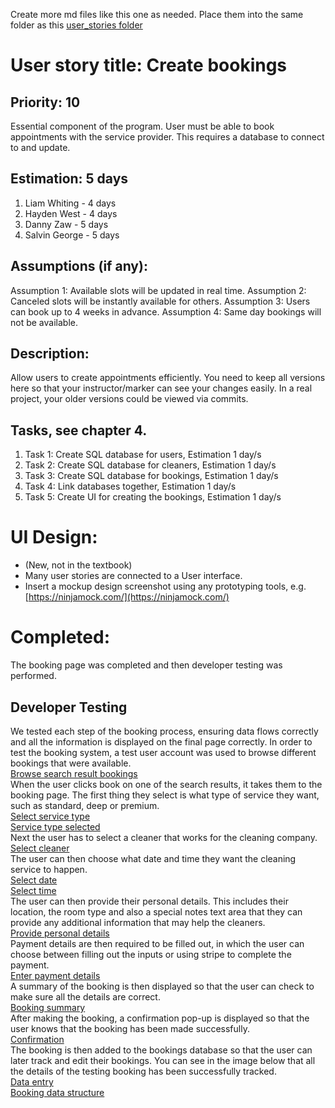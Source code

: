 Create more md files like this one as needed. Place them into the same folder 
as this [user_stories folder](./)

# User story title: Create bookings


## Priority: 10 
Essential component of the program. User must be able to book appointments with the service provider.
This requires a database to connect to and update.

## Estimation: 5 days

1. Liam Whiting - 4 days
2. Hayden West - 4 days
3. Danny Zaw - 5 days
4. Salvin George - 5 days

## Assumptions (if any):
Assumption 1: Available slots will be updated in real time. 
Assumption 2: Canceled slots will be instantly available for others.
Assumption 3: Users can book up to 4 weeks in advance.
Assumption 4: Same day bookings will not be available. 

## Description:
Allow users to create appointments efficiently.
You need to keep all versions here so that your instructor/marker can see your changes easily. 
In a real project, your older versions could be viewed via commits.


## Tasks, see chapter 4.

1. Task 1: Create SQL database for users, Estimation 1 day/s
2. Task 2: Create SQL database for cleaners, Estimation 1 day/s
3. Task 3: Create SQL database for bookings, Estimation 1 day/s
4. Task 4: Link databases together, Estimation 1 day/s
5. Task 5: Create UI for creating the bookings, Estimation 1 day/s


# UI Design:
* (New, not in the textbook) 
* Many user stories are connected to a User interface.
* Insert a mockup design screenshot using any prototyping tools, e.g. [https://ninjamock.com/](https://ninjamock.com/)


# Completed:
The booking page was completed and then developer testing was performed.

## Developer Testing
We tested each step of the booking process, ensuring data flows correctly and all the
information is displayed on the final page correctly.
In order to test the booking system, a test user account was used to browse different
bookings that were available.  
[Browse search result bookings](../Images/01_Create_Bookings/01_browse_service_providers.png)  
When the user clicks book on one of the search results, it takes them to the booking page.
The first thing they select is what type of service they want, such as standard, deep or premium.  
[Select service type](../Images/01_Create_Bookings/02_select_service_type_1.png)  
[Service type selected](../Images/01_Create_Bookings/02_select_service_type_2.png)  
Next the user has to select a cleaner that works for the cleaning company.  
[Select cleaner](../Images/01_Create_Bookings/03_select_cleaner.png)  
The user can then choose what date and time they want the cleaning service to happen.  
[Select date](../Images/01_Create_Bookings/04_select_date_time_1.png)  
[Select time](../Images/01_Create_Bookings/04_select_date_time_2.png)  
The user can then provide their personal details. This includes their location, the room type
and also a special notes text area that they can provide any additional information that
may help the cleaners.  
[Provide personal details](../Images/01_Create_Bookings/05_enter_address.png)  
Payment details are then required to be filled out, in which the user can choose between
filling out the inputs or using stripe to complete the payment.   
[Enter payment details](../Images/01_Create_Bookings/06_enter_payment_details.png)  
A summary of the booking is then displayed so that the user can check to make sure
all the details are correct.  
[Booking summary](../Images/01_Create_Bookings/07_booking_summary.png)  
After making the booking, a confirmation pop-up is displayed so that the user knows that
the booking has been made successfully.  
[Confirmation](../Images/01_Create_Bookings/08_confirmation_popup.png)  
The booking is then added to the bookings database so that the user can later track and edit their bookings.
You can see in the image below that all the details of the testing booking has been successfully
tracked.  
[Data entry](../Images/01_Create_Bookings/09_database_write.png)  
[Booking data structure](../Images/01_Create_Bookings/11_booking_datatype.png)  